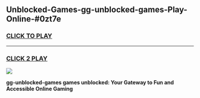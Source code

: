 
## Unblocked-Games-gg-unblocked-games-Play-Online-#0zt7e
<h3>
<a href="https://premium.freeplayer.one?title=gg-unblocked-games&ref=27F">CLICK TO PLAY</a></h3>
<hr>

<h3>
<a href="https://premium.freeplayer.one?title=gg-unblocked-games&ref=27F">CLICK 2 PLAY</a>
  
</h3>

<a href="https://premium.freeplayer.one?title=gg-unblocked-games&ref=27F"><img src="https://clearcache.store/games.png"></a>


**gg-unblocked-games games unblocked: Your Gateway to Fun and Accessible Online Gaming**
